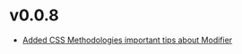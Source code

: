 # v0.0.8

- [Added CSS Methodologies important tips about Modifier](/docs/html/methodologies/important/modifier)
